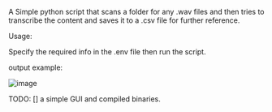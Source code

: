 
A Simple python script that scans a folder for any .wav files and then tries to transcribe the content and saves it to a .csv file for further reference.

Usage:

Specify the required info in the .env file then run the script.

output example:

![image](https://github.com/MathiasLArt/AudioTranscription/assets/59111832/8a3d7c32-75de-4256-9b83-5d09be864e71)


TODO:
[] a simple GUI and compiled binaries.